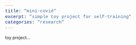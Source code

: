 ```yaml
---
title: "mini-covid"
excerpt: "simple toy project for self-training"
categories: "research"
---
```

<style>
code {
  font-family: Consolas,"courier new";
  color: crimson;
  background-color: #f1f1f1;
  padding: 2px;
  font-size: 105%;
}
</style>


toy project...